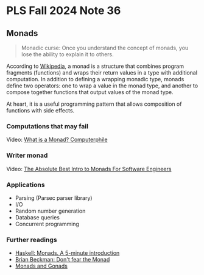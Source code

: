 # PLS Fall 2024 Note 36

## Monads

> Monadic curse:  Once you understand the concept of monads, you lose the
> ability to explain it to others.

According to
[Wikipedia](https://en.wikipedia.org/wiki/Monad_(functional_programming)),
a monad is a structure that combines program fragments (functions) and wraps
their return values in a type with additional computation.  In addition to
defining a wrapping monadic type, monads define two operators: one to wrap a
value in the monad type, and another to compose together functions that output
values of the monad type.

At heart, it is a useful programming pattern that allows composition of
functions with side effects.

### Computations that may fail

Video: [What is a Monad?
Computerphile](https://www.youtube.com/watch?v=t1e8gqXLbsU)

### Writer monad

Video: [The Absolute Best Intro to Monads For Software
Engineers](https://www.youtube.com/watch?v=C2w45qRc3aU)

### Applications

* Parsing (Parsec parser library)
* I/O
* Random number generation
* Database queries
* Concurrent programming

### Further readings

* [Haskell: Monads. A 5-minute
  introduction](https://www.youtube.com/watch?v=_Gk_lwhJMzk)
* [Brian Beckman: Don't fear the
  Monad](https://www.youtube.com/watch?v=ZhuHCtR3xq8)
* [Monads and Gonads](https://www.youtube.com/watch?v=b0EF0VTs9Dc)
